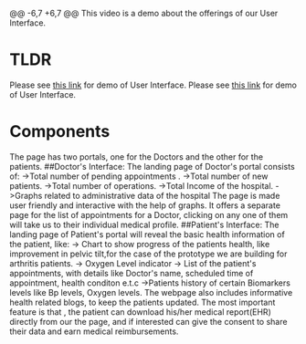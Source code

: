 @@ -6,7 +6,7 @@ This video is a demo about the offerings of our User Interface. 
# TLDR
Please see [this link]() for demo of User Interface. 
Please see [this link](https://drive.google.com/file/d/1BGwfJbdotfvaTRuRbWlVtogNVZk1WWAZ/view?usp=sharing) for demo of User Interface. 

# Components
The page has two portals, one for the Doctors and the other for the patients.
##Doctor's Interface:
   The landing page of Doctor's portal consists of:
   ->Total number of pending appointments .
   ->Total number of new patients.
   ->Total number of operations.
   ->Total Income  of the hospital.
   ->Graphs related to administrative data of the hospital
  The page is made user friendly and interactive with the help of graphs.
  It offers a separate page for the list of appointments for a Doctor, clicking on any one of them will take us to their individual medical profile.
##Patient's Interface:
   The landing page of  Patient's portal will reveal the basic health information of the patient, like:
    -> Chart to show progress of the patients health, like improvement in pelvic tilt,for the case of the prototype we are building for arthritis patients.
    -> Oxygen Level indicator
    -> List of the patient's appointments, with details like Doctor's name, scheduled time of appointment, health conditon e.t.c
    ->Patients history of certain Biomarkers levels like Bp levels, Oxygen levels.
   The webpage also includes informative health related blogs, to keep the patients updated.
   The most important feature is that , the patient can download his/her medical report(EHR) directly from our the page, and if interested can give the consent to share their data and earn medical reimbursements.
   
